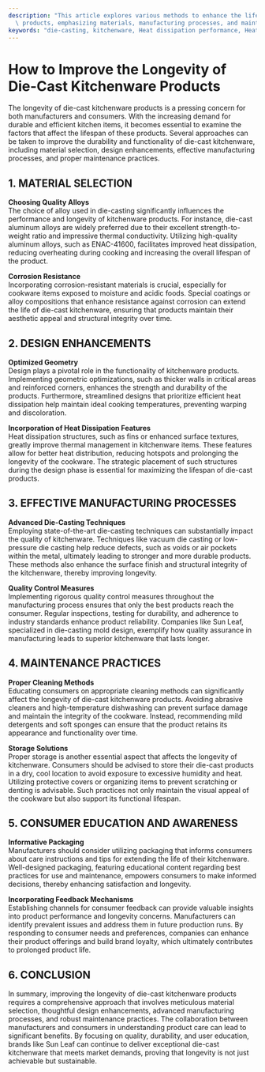 ```yaml
---
description: "This article explores various methods to enhance the lifespan of die-cast kitchenware\
  \ products, emphasizing materials, manufacturing processes, and maintenance practices."
keywords: "die-casting, kitchenware, Heat dissipation performance, Heat dissipation efficiency"
---
```

# How to Improve the Longevity of Die-Cast Kitchenware Products

The longevity of die-cast kitchenware products is a pressing concern for both manufacturers and consumers. With the increasing demand for durable and efficient kitchen items, it becomes essential to examine the factors that affect the lifespan of these products. Several approaches can be taken to improve the durability and functionality of die-cast kitchenware, including material selection, design enhancements, effective manufacturing processes, and proper maintenance practices.

## 1. MATERIAL SELECTION

**Choosing Quality Alloys**  
The choice of alloy used in die-casting significantly influences the performance and longevity of kitchenware products. For instance, die-cast aluminum alloys are widely preferred due to their excellent strength-to-weight ratio and impressive thermal conductivity. Utilizing high-quality aluminum alloys, such as ENAC-41600, facilitates improved heat dissipation, reducing overheating during cooking and increasing the overall lifespan of the product.

**Corrosion Resistance**  
Incorporating corrosion-resistant materials is crucial, especially for cookware items exposed to moisture and acidic foods. Special coatings or alloy compositions that enhance resistance against corrosion can extend the life of die-cast kitchenware, ensuring that products maintain their aesthetic appeal and structural integrity over time.

## 2. DESIGN ENHANCEMENTS

**Optimized Geometry**  
Design plays a pivotal role in the functionality of kitchenware products. Implementing geometric optimizations, such as thicker walls in critical areas and reinforced corners, enhances the strength and durability of the products. Furthermore, streamlined designs that prioritize efficient heat dissipation help maintain ideal cooking temperatures, preventing warping and discoloration.

**Incorporation of Heat Dissipation Features**  
Heat dissipation structures, such as fins or enhanced surface textures, greatly improve thermal management in kitchenware items. These features allow for better heat distribution, reducing hotspots and prolonging the longevity of the cookware. The strategic placement of such structures during the design phase is essential for maximizing the lifespan of die-cast products.

## 3. EFFECTIVE MANUFACTURING PROCESSES

**Advanced Die-Casting Techniques**  
Employing state-of-the-art die-casting techniques can substantially impact the quality of kitchenware. Techniques like vacuum die casting or low-pressure die casting help reduce defects, such as voids or air pockets within the metal, ultimately leading to stronger and more durable products. These methods also enhance the surface finish and structural integrity of the kitchenware, thereby improving longevity.

**Quality Control Measures**  
Implementing rigorous quality control measures throughout the manufacturing process ensures that only the best products reach the consumer. Regular inspections, testing for durability, and adherence to industry standards enhance product reliability. Companies like Sun Leaf, specialized in die-casting mold design, exemplify how quality assurance in manufacturing leads to superior kitchenware that lasts longer.

## 4. MAINTENANCE PRACTICES

**Proper Cleaning Methods**  
Educating consumers on appropriate cleaning methods can significantly affect the longevity of die-cast kitchenware products. Avoiding abrasive cleaners and high-temperature dishwashing can prevent surface damage and maintain the integrity of the cookware. Instead, recommending mild detergents and soft sponges can ensure that the product retains its appearance and functionality over time.

**Storage Solutions**  
Proper storage is another essential aspect that affects the longevity of kitchenware. Consumers should be advised to store their die-cast products in a dry, cool location to avoid exposure to excessive humidity and heat. Utilizing protective covers or organizing items to prevent scratching or denting is advisable. Such practices not only maintain the visual appeal of the cookware but also support its functional lifespan.

## 5. CONSUMER EDUCATION AND AWARENESS

**Informative Packaging**  
Manufacturers should consider utilizing packaging that informs consumers about care instructions and tips for extending the life of their kitchenware. Well-designed packaging, featuring educational content regarding best practices for use and maintenance, empowers consumers to make informed decisions, thereby enhancing satisfaction and longevity.

**Incorporating Feedback Mechanisms**  
Establishing channels for consumer feedback can provide valuable insights into product performance and longevity concerns. Manufacturers can identify prevalent issues and address them in future production runs. By responding to consumer needs and preferences, companies can enhance their product offerings and build brand loyalty, which ultimately contributes to prolonged product life.

## 6. CONCLUSION

In summary, improving the longevity of die-cast kitchenware products requires a comprehensive approach that involves meticulous material selection, thoughtful design enhancements, advanced manufacturing processes, and robust maintenance practices. The collaboration between manufacturers and consumers in understanding product care can lead to significant benefits. By focusing on quality, durability, and user education, brands like Sun Leaf can continue to deliver exceptional die-cast kitchenware that meets market demands, proving that longevity is not just achievable but sustainable.

